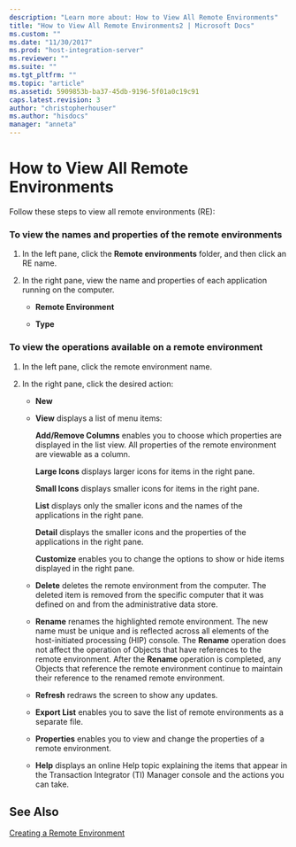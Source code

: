 ```yaml
---
description: "Learn more about: How to View All Remote Environments"
title: "How to View All Remote Environments2 | Microsoft Docs"
ms.custom: ""
ms.date: "11/30/2017"
ms.prod: "host-integration-server"
ms.reviewer: ""
ms.suite: ""
ms.tgt_pltfrm: ""
ms.topic: "article"
ms.assetid: 5909853b-ba37-45db-9196-5f01a0c19c91
caps.latest.revision: 3
author: "christopherhouser"
ms.author: "hisdocs"
manager: "anneta"
---
```

# How to View All Remote Environments
Follow these steps to view all remote environments (RE):  
  
### To view the names and properties of the remote environments  
  
1.  In the left pane, click the **Remote environments** folder, and then click an RE name.  
  
2.  In the right pane, view the name and properties of each application running on the computer.  
  
    -   **Remote Environment**  
  
    -   **Type**  
  
### To view the operations available on a remote environment  
  
1.  In the left pane, click the remote environment name.  
  
2.  In the right pane, click the desired action:  
  
    -   **New**  
  
    -   **View** displays a list of menu items:  
  
         **Add/Remove Columns** enables you to choose which properties are displayed in the list view. All properties of the remote environment are viewable as a column.  
  
         **Large Icons** displays larger icons for items in the right pane.  
  
         **Small Icons** displays smaller icons for items in the right pane.  
  
         **List** displays only the smaller icons and the names of the applications in the right pane.  
  
         **Detail** displays the smaller icons and the properties of the applications in the right pane.  
  
         **Customize** enables you to change the options to show or hide items displayed in the right pane.  
  
    -   **Delete** deletes the remote environment from the computer. The deleted item is removed from the specific computer that it was defined on and from the administrative data store.  
  
    -   **Rename** renames the highlighted remote environment. The new name must be unique and is reflected across all elements of the host-initiated processing (HIP) console. The **Rename** operation does not affect the operation of Objects that have references to the remote environment. After the **Rename** operation is completed, any Objects that reference the remote environment continue to maintain their reference to the renamed remote environment.  
  
    -   **Refresh** redraws the screen to show any updates.  
  
    -   **Export List** enables you to save the list of remote environments as a separate file.  
  
    -   **Properties** enables you to view and change the properties of a remote environment.  
  
    -   **Help** displays an online Help topic explaining the items that appear in the Transaction Integrator (TI) Manager console and the actions you can take.  
  
## See Also  
 [Creating a Remote Environment](../core/creating-a-remote-environment1.md)
